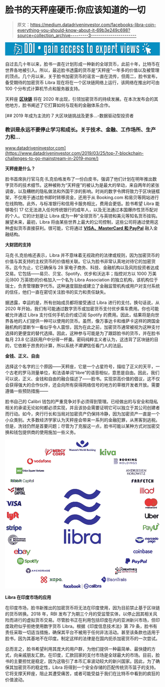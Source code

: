 # 脸书的天秤座硬币:你应该知道的一切

> 原文：<https://medium.datadriveninvestor.com/facebooks-libra-coin-everything-you-should-know-about-it-69b3e249c698?source=collection_archive---------3----------------------->

[![](img/72483a1bd96ab9caa983193f771e8929.png)](http://www.track.datadriveninvestor.com/1B9E)

自过去几十年以来，脸书一直在计划形成一种新的全球货币，此前十年，比特币在世界各地被引入。所以，最近脸书透露的货币是“天秤座”一年多的价值以及被管理的顶点。几个月以来，关于脸书加密货币的谣言一直在流传，但周二，脸书宣布，备受期待的加密货币 Libra 现在将在一个区块链网络上运行，该网络在推出时可由 100 个分布式计算机节点和服务器支持。

天秤座 [**区块链**](https://www.volansoft.com/services/blockchain-development) 将在 2020 年出现，引领加密货币的持续发展。在本次发布会的其他地方，脸书阐述了它打算如何与现有的金融体系合作。

[](https://www.datadriveninvestor.com/2019/03/25/top-7-blockchain-challenges-to-go-mainstream-in-2019-more/) [## 2019 年成为主流的 7 大区块链挑战及更多...-数据驱动型投资者

### 教训是永远不要停止学习和成长。关于技术、金融、工作场所、生产力和…

www.datadriveninvestor.com](https://www.datadriveninvestor.com/2019/03/25/top-7-blockchain-challenges-to-go-mainstream-in-2019-more/) 

**天秤座是什么？**

脸书首席执行官马克·扎克伯格发布了一份白皮书，强调了他们计划在明年推出数字货币的技术细节。这种被称为“天秤座”的被认为是最大的举动，来自两年的紧张调查，以及糟糕的隐私做法和外国干涉的影响。时尚的数字令牌将致力于区块链框架，不仅用于通过脸书即时转移资金，还用于从 Booking.com 和易贝等网站进行在线购物。此外，与标准银行和信用卡服务相比，费用会更低。脸书希望 Libra 能够吸引 17 亿无法进入任何传统银行的成年人，以及无法通过本国爆炸性货币配对的个人。它的计划是让 Libra 成为一种“全球货币”,与英镑和美元等知名货币挂钩。展望未来，最初，Libra 将由某些世界上最大的公司控制，这些公司将通过使用这种虚拟货币直接获利。很可能，它将通过 [**VISA、MasterCard 和 PayPal**](https://www.volansoft.com/blog/need-for-payment-gateways-in-e-commerce-websites) 融入金融结构。

**大财团的支持**

马克·扎克伯格还表示，Libra 并不意味着无视政府的法律或规则，因为加密货币的价值与其支持的主权货币的价值相关联。它认为脸书非常认真地对待它的加密货币。迄今为止，它已确保与 28 家电子商务、科技、金融机构以及风险投资者达成交易。它包括——易贝、贝宝、Spotify、优步和沃达丰；指控对方以 1000 万美元(800 万英镑)的价格加入一个名为 Libra Association 的独立机构，该机构位于瑞士，负责管理数字代币。这种速度鼓励或建立了金融监管机构或用户对支付系统的信任，他们一直在密切关注脸书的实力和责任缺失。

据透露，幸运的是，所有创始成员都将接受通过 Libra 进行的支付。换句话说，从 2020 年开始，我们有可能通过数字货币或加密货币支付优步乘车费用。你也可能被允许通过 Libra 支付任何手机合约或订阅 Spotify 的费用。因此，结果将是向世界各地的人们提供一种可以使用的货币。虽然，像万事达卡和维萨卡这样的跨国金融机构的垄断乍一看似乎令人震惊，因为在此之前，加密货币通常被视为这种支付选择的更便宜的替代选择。因此，这种参与可能是为了跟踪脸书的货币，并在脸书每月 23.8 亿活跃用户中分得一杯羹。密码纯粹主义者认为，这违背了区块链的目的，它依赖于昂贵的计算，所以系统*不需要*信任看门人的法庭。

**金钱、正义、自由**

选择这个名字的三个原因——天秤座，它是一个占星符号，描绘了正义的天平，一个古老的罗马测量单位，和法语单词“libre”的语音相似，意思是自由。因此，我们可以说，正义、金钱和自由的融合描述了——脸书。实现崇高价值的倡议，这不仅会获得强大的合作伙伴，还会向所有获得网络信号的地方的草根开发者开放。需要遵循一些预防措施——

脸书自己的 Calibri 钱包的严重竞争对手必须得到管理。已经做出的与安全和隐私相关的承诺无论如何都必须实现，并且该协会需要证明它可以独立于其公司创建者而行动。如今，央行行长和当局对加密资产仍保持冷静，因为加密资产一直是一个小众类别。大多数经济学家认为天秤座会带来一系列的金融犯罪，从黑客到逃税。但是，洗钱仍然是首要问题；尽管为了克服这一点，脸书可能以某种方式对加密交换和钱包提供商的使用施加一些义务。

![](img/e08a87af60271b035d816c66ec853f3c.png)

**Libra 在印度市场的应用**

在印度市场，脸书新推出的加密货币将无法在印度使用，因为目前禁止基于区块链的货币转换。2018 年，RBI 发布了为期三个月的受监管实体，以停止因其相关风险而进行的虚拟货币交易。尽管脸书正在利用包括印度在内的亚洲新兴市场，但印度政府似乎拒绝使用数字货币 Libra。根据《印度信息技术法》第 79 条，脸书有责任采取一切适当措施，确保其平台不被用于任何非法活动。甚至该条款也适用于脸书，因为其基地不在印度。制定这样的法律是在国内扼杀加密货币的一次尝试。

总而言之，脸书希望利用其庞大的用户群，为他们提供一种最简单、最快捷的方式，向亲戚朋友汇款。在印度，汇款回家的支付市场是全球最大的市场。目前，脸书的主要担忧是稳定，因为这吸引了本币汇率波动较大的新兴国家。因此，为了确保其加密货币的稳定性，Libra 将得到一个安全存储的匹配传统货币篮子的支持。它将支撑天秤座，阻止其遭受痛苦，或者可能受益于我们在比特币中看到的疯狂的价值波动。